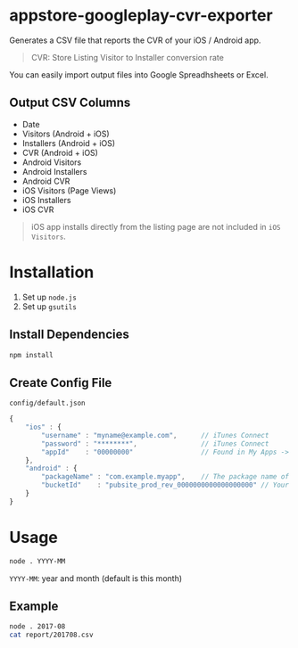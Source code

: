 # appstore-googleplay-cvr-exporter

Generates a CSV file that reports the CVR of your iOS / Android app.

> CVR: Store Listing Visitor to Installer conversion rate

You can easily import output files into Google Spreadhsheets or Excel.

## Output CSV Columns

- Date
- Visitors (Android + iOS)
- Installers (Android + iOS)
- CVR (Android + iOS)
- Android Visitors
- Android Installers
- Android CVR
- iOS Visitors (Page Views)
- iOS Installers
- iOS CVR

> iOS app installs directly from the listing page are not included in `iOS Visitors`.

# Installation

1. Set up `node.js`
1. Set up `gsutils`


## Install Dependencies

```sh
npm install
```

## Create Config File

`config/default.json`

```js
{
    "ios" : {
        "username" : "myname@example.com",      // iTunes Connect
        "password" : "********",                // iTunes Connect
        "appId"    : "00000000"                 // Found in My Apps -> App -> Apple ID or read below on getting the app id.
    },
    "android" : {
        "packageName" : "com.example.myapp",    // The package name of your app
        "bucketId"    : "pubsite_prod_rev_0000000000000000000" // Your Bucket ID of Google Cloud Storage
    }
}
```

# Usage

```sh
node . YYYY-MM
```

`YYYY-MM`: year and month (default is this month)

## Example

```sh
node . 2017-08
cat report/201708.csv
```
